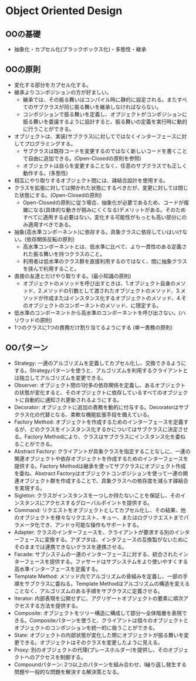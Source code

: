 # Object Oriented Design
## OOの基礎
- 抽象化・カプセル化(ブラックボックス化)・多態性・継承
## OOの原則
- 変化する部分をカプセル化する。
- 継承よりコンポジションの方が好ましい。
  - 継承では、その振る舞いはコンパイル時に静的に設定される。またすべてのサブクラスが同じ振る舞いを継承しなければならない。
  - コンポジションで振る舞いを定義し、オプジェクトがコンポジションに振る舞いを委譲するように設計すると、振る舞いの定義を実行時に動的に行うことができる。
- オブジェクトは、実装(サブクラス)に対してではなくインターフェースに対してプログラミングする。
  - サブクラスは既存コードを変更するのではなく新しいコードを書くことで自由に追加できる。(Open-Closedの原則を参照)
  - オブジェクトは自らを変更することなく、任意のサブクラスでも正しく動作する。(多態性)
- 相互にやり取りするオブジェクト間には、疎結合設計を使用する。
- クラスを拡張に対しては開かれた状態にするべきだが、変更に対しては閉じた状態にする。(Open-Closedの原則)
  - Open-Closedの原則に従う場合、抽象化が必要であるため、コードが複雑になる(具体的な動きが掴みにくくなる)デメリットがある。そのためすべてに適用する必要はない。変化する可能性がもっとも高い部分にのみ適用すべきである。
- 抽象(高水準コンポーネント)に依存する。具象クラスに依存していはいけない。(依存関係反転の原則)
  - 高水準コンポーネントとは、低水準に比べて、より一貫性のある定義された振る舞いを持つクラスのこと。
  - 利用者は低水準のクラス群を直接利用するのではなく、間に抽象クラスを挟んで利用すること。
- 直接の友達とだけやり取りする。(最小知識の原則)
  - オブジェクトのメソッドを呼び出すときは、1.オブジェクト自身のメソッド、2.メソッドの引数として渡されたオブジェクトのメソッド、3.メソッドが作成またはインスタンス化するオブジェクトのメソッド、4.そのオブジェクトのコンポーネントのメソッド、に限定する。
- 低水準のコンポーネントから高水準のコンポーネントを呼び出さない。(ハリウッドの原則)
- 1つのクラスに1つの責務だけ割り当てるようにする (単一責務の原則)
## OOパターン
- Strategy: 一連のアルゴリズムを定義してカプセル化し、交換できるようにする。Strategyパターンを使うと、アルゴリズムを利用するクライアントとは独立してアルゴリズムを変更できる。
- Observer: オブジェクト間の1対多の依存関係を定義し、あるオブジェクトの状態が変化すると、そのオブジェクトに依存しているすべてのオブジェクトに自動的に通知され更新されるようにする。
- Decorator: オブジェクトに追加の責務を動的に付与する。Decoratorはサブクラス化の代替となる、柔軟な機能拡張手段を備えている。
- Factory Method: オブジェクトを作成するためのインターフェースを定義するが、どのクラスをインスタンス化するかについてはサブクラスに決定させる。Factory Methodにより、クラスはサブクラスにインスタンス化を委ねることができる。
- Abstract Factory: クライアントが具象クラスを指定することなしに、一連の関連オブジェクトや依存オブジェクトを作成するためのインターフェースを提供する。Factory Methodは継承を使ってサブクラスにオブジェクト作成を委ね、Abstract Factoryはオブジェクトコンポジションを使って一連の関連オブジェクト群を作成することで、具象クラスへの依存度を減らす疎結合を実現する。
- Sigleton: クラスがインスタンスを一つしか持たないことを保証し、そのインスタンスにアクセスするグローバルポイントを提供する。
- Command: リクエストをオブジェクトとしてカプセル化し、その結果、他のオブジェクトを様々なリクエスト、キュー、またはログリクエストまでパラメータ化でき、アンドゥ可能な操作もサポートする。
- Adapter: クラスのインターフェースを、クライアントが要求する別のインターフェースに変換する。アダプタは、インタフェースの互換製がないためにそのままでは連携できないクラスを連携させる。
- Facade: サブシステムの一連のインターフェースに対する、統合されたインターフェースを提供する。ファサードはサブシステムをより使いやすくする高水準インターフェースを定義する。
- Template Method: メソッド内でアルゴリズムの骨組みを定義し、一部の手順をサブクラスに委ねる。Template Methodはアルゴリズムの構造を変えることなく、アルゴリズムのある手順をサブクラスに定義させる。
- Iterator: 内部表現を公開せずに、アグリゲートオブジェクトの要素に順次アクセスする方法を提供する。
- Composite: オブジェクトをツリー構造に構成して部分～全体階層を表現できる。Compositeパターンを使うと、クライアントは個々のオブジェクトとオブジェクトのコンポジションを統一的に扱うことができる。
- State: オブジェクトの内部状態が変化した際にオブジェクトが振る舞いを変更できる。オブジェクトはそのクラスを変更したように見える。
- Proxy: 別のオブジェクトの代理(プレースホルダー)を提供し、そのオブジェクトへのアクセスを制御する。
- Compoundパターン: 2つ以上のパターンを組み合わせ、l繰り返し発生する問題や一般的な問題を解決する解決策となる。